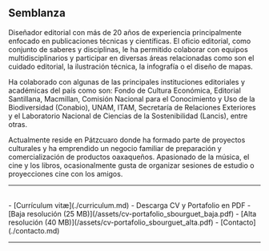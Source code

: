 ## Semblanza

Diseñador editorial con más de 20 años de experiencia principalmente enfocado en publicaciones técnicas y científicas. El oficio editorial, como conjunto de saberes y disciplinas, le ha permitido colaborar con equipos multidisciplinarios y participar en diversas áreas relacionadas como son el cuidado editorial, la ilustración técnica, la infografía o el diseño de mapas.

Ha colaborado con algunas de las principales instituciones editoriales y académicas del país como son: Fondo de Cultura Económica, Editorial Santillana, Macmillan, Comisión Nacional para el Conocimiento y Uso de la Biodiversidad (Conabio), UNAM, ITAM, Secretaría de Relaciones Exteriores y el Laboratorio Nacional de Ciencias de la Sostenibilidad (Lancis), entre otras.

Actualmente reside en Pátzcuaro donde ha formado parte de proyectos culturales y ha emprendido un negocio familiar de preparación y comercialización de productos oaxaqueños. Apasionado de la música, el cine y los libros, ocasionalmente gusta de organizar sesiones de estudio o proyecciones cine con los amigos.

---
<br>
- [Currículum vitæ](./curriculum.md)
- Descarga CV y Portafolio en PDF
  - [Baja resolución (25 MB)](/assets/cv-portafolio_sbourguet_baja.pdf)
  - [Alta resolución (40 MB)](/assets/cv-portafolio_sbourguet_alta.pdf)
- [Contacto](./contacto.md)

---
<!--
Texto <a href="https://lancis.ecologia.unam.mx" target="_blank">Link externo (Sitio Lancis)</a>

espacios: &nbsp;&nbsp;
-->

